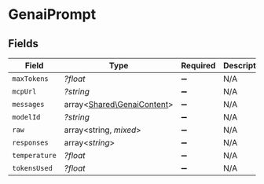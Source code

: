 # GenaiPrompt


## Fields

| Field                                                             | Type                                                              | Required                                                          | Description                                                       |
| ----------------------------------------------------------------- | ----------------------------------------------------------------- | ----------------------------------------------------------------- | ----------------------------------------------------------------- |
| `maxTokens`                                                       | *?float*                                                          | :heavy_minus_sign:                                                | N/A                                                               |
| `mcpUrl`                                                          | *?string*                                                         | :heavy_minus_sign:                                                | N/A                                                               |
| `messages`                                                        | array<[Shared\GenaiContent](../../Models/Shared/GenaiContent.md)> | :heavy_minus_sign:                                                | N/A                                                               |
| `modelId`                                                         | *?string*                                                         | :heavy_minus_sign:                                                | N/A                                                               |
| `raw`                                                             | array<string, *mixed*>                                            | :heavy_minus_sign:                                                | N/A                                                               |
| `responses`                                                       | array<*string*>                                                   | :heavy_minus_sign:                                                | N/A                                                               |
| `temperature`                                                     | *?float*                                                          | :heavy_minus_sign:                                                | N/A                                                               |
| `tokensUsed`                                                      | *?float*                                                          | :heavy_minus_sign:                                                | N/A                                                               |